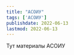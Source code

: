 ```yaml
---
title: "АСОИУ"
tags: ['АСОИУ']
publishdate: 2022-06-13
lastmod: 2022-06-13
---
```


Тут материалы АСОИУ

